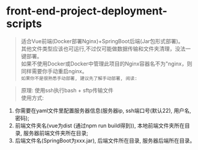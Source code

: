 # front-end-project-deployment-scripts
> 适合Vue前端(Docker部署Nginx)+SpringBoot后端(Jar包形式部署)。  
> 其他文件类型应该也可运行,不过仅可能做数据传输和文件夹清理，没法一键部署。  
> 如果不使用Docker或Docker中管理此项目的Nginx容器名不为"nginx，则同样需要你手动重启nginx。  
>  `如果你不是很熟悉手动部署, 建议先了解手动部署, 阅读:`

> 原理: 使用ssh执行bash + sftp传输文件    
> 使用方式:   
1. 你需要在yaml文件里配置服务器信息(服务器ip, ssh端口号(默认22), 用户名, 密码);
2. 前端文件夹名(vue为dist (通过npm run build得到)), 本地前端文件夹所在目录, 服务器前端文件夹所在目录;
3. 后端文件名(SpringBoot为xxx.jar), 后端文件所在目录, 服务器后端所在目录。   
